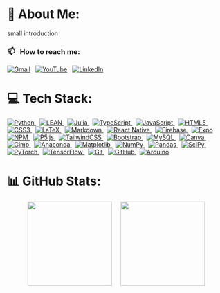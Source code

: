 # 💫 About Me:

small introduction

### 📫 &nbsp; How to reach me:

<a href="mailto:massimiliano.ghiotto00@gmail.com"><img alt="Gmail" src="https://img.shields.io/badge/-Gmail-05122A?style=flat&logo=gmail"/></a> &nbsp;
<a href="https://youtube.com/@UCriyKfaUh1k8QgyN8cCwx4A"><img alt="YouTube" src="https://img.shields.io/badge/-YouTube-05122A?style=flat&logo=YouTube"/></a> &nbsp;
<a href="https://www.linkedin.com/in/Massimiliano-Ghiotto/"><img alt="LinkedIn" src="https://img.shields.io/badge/-Linkedin-05122A?&style=flat&logo=linkedin"/></a> &nbsp;

<!-- <a href="https://instagram.com/mateMATTIci"><img alt="Instagram" src="https://img.shields.io/badge/-Instagram-05122A?logo=Instagram&logoColor=white"/></a> &nbsp; -->

# 💻 Tech Stack:

<a href="https://docs.python.org/">
  <img alt="Python" src="https://img.shields.io/badge/-Python-05122A?style=flat&logo=python"/>
</a> &nbsp;

<a href="https://leanprover.github.io/">
  <img alt="LEAN" src="https://img.shields.io/badge/-LEAN-05122A?style=flat&logo=lean"/>
</a> &nbsp;

<a href="https://julialang.org/">
  <img alt="Julia" src="https://img.shields.io/badge/-Julia-05122A?style=flat&logo=julia"/>
</a> &nbsp;

<a href="https://www.typescriptlang.org/">
  <img alt="TypeScript" src="https://img.shields.io/badge/-Typescript-05122A?style=flat&logo=typescript"/>
</a> &nbsp;

<a href="https://developer.mozilla.org/en-US/docs/Web/JavaScript">
  <img alt="JavaScript" src="https://img.shields.io/badge/-Javascript-05122A?style=flat&logo=javascript"/>
</a> &nbsp;

<a href="https://developer.mozilla.org/en-US/docs/Web/HTML">
  <img alt="HTML5" src="https://img.shields.io/badge/-HTML-05122A?style=flat&logo=html5"/>
</a> &nbsp;

<a href="https://www.w3.org/Style/CSS/">
  <img alt="CSS3" src="https://img.shields.io/badge/-CSS-05122A?style=flat&logo=css3"/>
</a> &nbsp;

<a href="https://www.latex-project.org/">
  <img alt="LaTeX" src="https://img.shields.io/badge/-LaTeX-05122A?style=flat&logo=latex"/>
</a> &nbsp;

<a href="https://www.markdownguide.org/">
  <img alt="Markdown" src="https://img.shields.io/badge/-Markdown-05122A?style=flat&logo=markdown"/>
</a> &nbsp;

<a href="https://reactnative.dev/">
  <img alt="React Native" src="https://img.shields.io/badge/-React_native-05122A?style=flat&logo=react"/>
</a> &nbsp;

<a href="https://firebase.google.com/">
  <img alt="Firebase" src="https://img.shields.io/badge/-Firebase-05122A?style=flat&logo=firebase"/>
</a> &nbsp;

<a href="https://expo.dev/">
  <img alt="Expo" src="https://img.shields.io/badge/-Expo-05122A?style=flat&logo=expo"/>
</a><a href="https://www.npmjs.com/">
  <img alt="NPM" src="https://img.shields.io/badge/-NPM-05122A?style=flat&logo=npm"/>
</a> &nbsp;

<a href="https://p5js.org/">
  <img alt="P5.js" src="https://img.shields.io/badge/-p5.js-05122A?style=flat&logo=p5.js"/>
</a> &nbsp;

<a href="https://tailwindcss.com/">
  <img alt="TailwindCSS" src="https://img.shields.io/badge/-Tailwindcss-05122A?style=flat&logo=tailwind-css"/>
</a> &nbsp;

<a href="https://getbootstrap.com/">
  <img alt="Bootstrap" src="https://img.shields.io/badge/-Bootstrap-05122A?style=flat&logo=bootstrap"/>
</a> &nbsp;

<a href="https://www.mysql.com/">
  <img alt="MySQL" src="https://img.shields.io/badge/-MySQL-05122A?style=flat&logo=mysql"/>
</a> &nbsp;

<a href="https://www.canva.com/">
  <img alt="Canva" src="https://img.shields.io/badge/-Canva-05122A?style=flat&logo=Canva"/>
</a> &nbsp;

<a href="https://www.gimp.org/">
  <img alt="Gimp" src="https://img.shields.io/badge/-Gimp-05122A?style=flat&logo=gimp"/>
</a> &nbsp;

<a href="https://www.anaconda.com/">
  <img alt="Anaconda" src="https://img.shields.io/badge/-Anaconda-05122A?style=flat&logo=anaconda"/>
</a> &nbsp;

<a href="https://matplotlib.org/">
  <img alt="Matplotlib" src="https://img.shields.io/badge/-Matplotlib-05122A?style=flat&logo=Matplotlib"/>
</a> &nbsp;

<a href="https://numpy.org/">
  <img alt="NumPy" src="https://img.shields.io/badge/-Numpy-05122A?style=flat&logo=numpy"/>
</a> &nbsp;

<a href="https://pandas.pydata.org/">
  <img alt="Pandas" src="https://img.shields.io/badge/-Pandas-05122A?style=flat&logo=pandas"/>
</a> &nbsp;

<a href="https://scipy.org/">
  <img alt="SciPy" src="https://img.shields.io/badge/-SciPy-05122A?style=flat&logo=scipy"/>
</a> &nbsp;

<a href="https://pytorch.org/">
  <img alt="PyTorch" src="https://img.shields.io/badge/-PyTorch-05122A?style=flat&logo=PyTorch"/>
</a> &nbsp;

<a href="https://www.tensorflow.org/">
  <img alt="TensorFlow" src="https://img.shields.io/badge/-TensorFlow-05122A?style=flat&logo=TensorFlow"/>
</a> &nbsp;

<a href="https://git-scm.com/">
  <img alt="Git" src="https://img.shields.io/badge/-Git-05122A?style=flat&logo=git"/>
</a> &nbsp;

<a href="https://github.com/">
  <img alt="GitHub" src="https://img.shields.io/badge/-Github-05122A?style=flat&logo=github"/>
</a> &nbsp;

<a href="https://www.arduino.cc/">
  <img alt="Arduino" src="https://img.shields.io/badge/-Arduino-05122A?style=flat&logo=Arduino"/>
</a>

# 📊 GitHub Stats:

<div style="display: flex; justify-content: center; align-items: center; gap: 20px;">
  <img src="https://github-readme-stats.vercel.app/api/top-langs/?username=MaxGhi8&theme=dark&hide_border=true&include_all_commits=false&count_private=true&layout=compact" height="195px"/>
  <img src="https://github-readme-stats.vercel.app/api?username=MaxGhi8&theme=dark&hide_border=true&include_all_commits=false&count_private=true" height="195px"/>
</div>
<!-- ![](https://github-readme-streak-stats.herokuapp.com/?user=MaxGhi8&theme=dark&hide_border=false)<br/> -->
